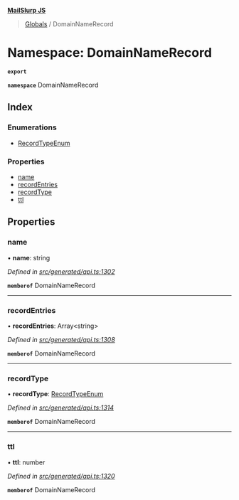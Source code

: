 **[MailSlurp JS](../README.md)**

> [Globals](../README.md) / DomainNameRecord

# Namespace: DomainNameRecord

**`export`** 

**`namespace`** DomainNameRecord

## Index

### Enumerations

* [RecordTypeEnum](../enums/domainnamerecord.recordtypeenum.md)

### Properties

* [name](domainnamerecord.md#name)
* [recordEntries](domainnamerecord.md#recordentries)
* [recordType](domainnamerecord.md#recordtype)
* [ttl](domainnamerecord.md#ttl)

## Properties

### name

•  **name**: string

*Defined in [src/generated/api.ts:1302](https://github.com/mailslurp/mailslurp-client/blob/a36d929/src/generated/api.ts#L1302)*

**`memberof`** DomainNameRecord

___

### recordEntries

•  **recordEntries**: Array\<string>

*Defined in [src/generated/api.ts:1308](https://github.com/mailslurp/mailslurp-client/blob/a36d929/src/generated/api.ts#L1308)*

**`memberof`** DomainNameRecord

___

### recordType

•  **recordType**: [RecordTypeEnum](../enums/domainnamerecord.recordtypeenum.md)

*Defined in [src/generated/api.ts:1314](https://github.com/mailslurp/mailslurp-client/blob/a36d929/src/generated/api.ts#L1314)*

**`memberof`** DomainNameRecord

___

### ttl

•  **ttl**: number

*Defined in [src/generated/api.ts:1320](https://github.com/mailslurp/mailslurp-client/blob/a36d929/src/generated/api.ts#L1320)*

**`memberof`** DomainNameRecord
